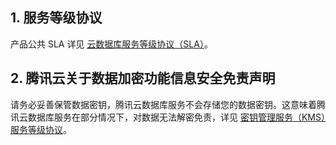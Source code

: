 ﻿## 1. 服务等级协议
产品公共 SLA 详见 [云数据库服务等级协议（SLA）](https://cloud.tencent.com/document/product/301/35530)。

## 2. 腾讯云关于数据加密功能信息安全免责声明
请务必妥善保管数据密钥，腾讯云数据库服务不会存储您的数据密钥。这意味着腾讯云数据库服务在部分情况下，对数据无法解密免责，详见 [密钥管理服务（KMS）服务等级协议](https://cloud.tencent.com/document/product/573/34387)。